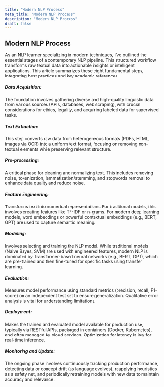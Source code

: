 ```yaml
---
title: "Modern NLP Process"
meta_title: "Modern NLP Process"
description: "Modern NLP Process"
draft: false
---
```


## Modern NLP Process

As an NLP learner specializing in modern techniques, I've outlined the essential stages of a contemporary NLP pipeline. This structured workflow transforms raw textual data into actionable insights or intelligent applications. This article summarizes these eight fundamental steps, integrating best practices and key academic references.

##### Data Acquisition: 
The foundation involves gathering diverse and high-quality linguistic data from various sources (APIs, databases, web scraping), with crucial considerations for ethics, legality, and acquiring labeled data for supervised tasks.

#####  Text Extraction: 
This step converts raw data from heterogeneous formats (PDFs, HTML, images via OCR) into a uniform text format, focusing on removing non-textual elements while preserving relevant structure.

##### Pre-processing: 
A critical phase for cleaning and normalizing text. This includes removing noise, tokenization, lemmatization/stemming, and stopwords removal to enhance data quality and reduce noise.

##### Feature Engineering: 
Transforms text into numerical representations. For traditional models, this involves creating features like TF-IDF or n-grams. For modern deep learning models, word embeddings or powerful contextual embeddings (e.g., BERT, GPT) are used to capture semantic meaning.

##### Modeling: 
Involves selecting and training the NLP model. While traditional models (Naive Bayes, SVM) are used with engineered features, modern NLP is dominated by Transformer-based neural networks (e.g., BERT, GPT), which are pre-trained and then fine-tuned for specific tasks using transfer learning.

##### Evaluation: 
Measures model performance using standard metrics (precision, recall, F1-score) on an independent test set to ensure generalization. Qualitative error analysis is vital for understanding limitations.

##### Deployment: 

Makes the trained and evaluated model available for production use, typically via RESTful APIs, packaged in containers (Docker, Kubernetes), and often managed by cloud services. Optimization for latency is key for real-time inference.

##### Monitoring and Update: 
The ongoing phase involves continuously tracking production performance, detecting data or concept drift (as language evolves), reapplying heuristics as a safety net, and periodically retraining models with new data to maintain accuracy and relevance.